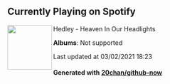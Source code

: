## Currently Playing on Spotify

[<img align="left" width="100" src="https://i.scdn.co/image/ab67616d0000b273a580073c2d23b9907a74c1b1">](https://open.spotify.com/album/6ixtp901UtxzxN81ErCYbO)

Hedley - Heaven In Our Headlights

**Albums**: Not supported

Last updated at 03/02/2021 18:23

#### Generated with [20chan/github-now](https://github.com/20chan/github-now)


<!--
**20chan/20chan** is a ✨ _special_ ✨ repository because its `README.md` (this file) appears on your GitHub profile.

Here are some ideas to get you started:

- 🔭 I’m currently working on ...
- 🌱 I’m currently learning ...
- 👯 I’m looking to collaborate on ...
- 🤔 I’m looking for help with ...
- 💬 Ask me about ...
- 📫 How to reach me: ...
- 😄 Pronouns: ...
- ⚡ Fun fact: ...
-->
